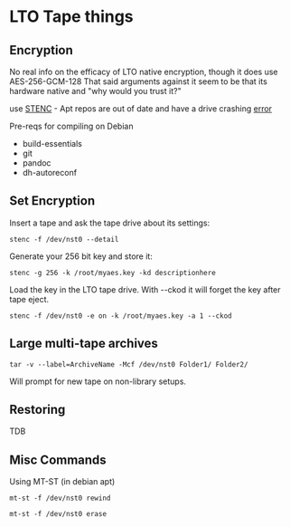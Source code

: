 # LTO Tape things

## Encryption

No real info on the efficacy of LTO native encryption, though it does use AES-256-GCM-128 
That said arguments against it seem to be that its hardware native and "why would you trust it?"

use [STENC](https://github.com/scsitape/stenc) - Apt repos are out of date and have a drive crashing [error](https://serverfault.com/questions/864580/what-could-cause-a-sense-error-when-setting-lto-encryption)

Pre-reqs for compiling on Debian

- build-essentials
- git
- pandoc
- dh-autoreconf

## Set Encryption

Insert a tape and ask the tape drive about its settings:
```
stenc -f /dev/nst0 --detail
```

Generate your 256 bit key and store it:

```
stenc -g 256 -k /root/myaes.key -kd descriptionhere
```

Load the key in the LTO tape drive. With --ckod it will forget the key after tape eject.

```
stenc -f /dev/nst0 -e on -k /root/myaes.key -a 1 --ckod
```

## Large multi-tape archives

```
tar -v --label=ArchiveName -Mcf /dev/nst0 Folder1/ Folder2/
```

Will prompt for new tape on non-library setups.

## Restoring

TDB

## Misc Commands

Using MT-ST (in debian apt)

```
mt-st -f /dev/nst0 rewind
```
```
mt-st -f /dev/nst0 erase
```